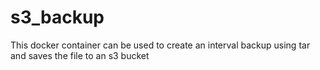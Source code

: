# s3_backup
This docker container can be used to create an interval backup using tar and saves the file to an s3 bucket
